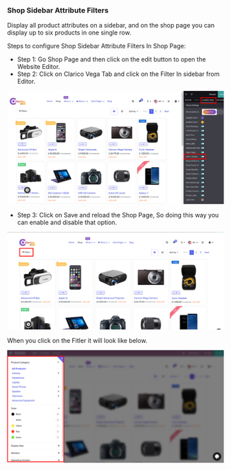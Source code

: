 
### Shop Sidebar Attribute Filters



Display all product attributes on a sidebar, and on the shop page you can display up to six products in one single row.


Steps to configure Shop Sidebar Attribute Filters In Shop Page:


* Step 1: Go Shop Page and then click on the edit button to open the Website Editor.
* Step 2: Click on Clarico Vega Tab and click on the Filter In sidebar from Editor.


![](./images/21-1.png)


* Step 3: Click on Save and reload the Shop Page, So doing this way you can enable and disable that option.


![](./images/21-2.png)


When you click on the Fitler it will look like below.


![](./images/21-3.png)



